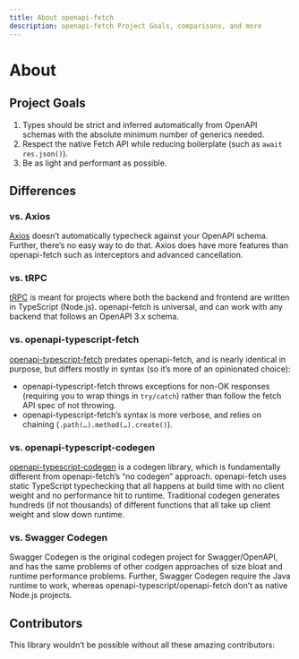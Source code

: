 ```yaml
---
title: About openapi-fetch
description: openapi-fetch Project Goals, comparisons, and more
---
```


<script setup>
  import { VPTeamMembers } from 'vitepress/theme';
  import contributors from '../data/contributors.json';
</script>

# About

## Project Goals

1. Types should be strict and inferred automatically from OpenAPI schemas with the absolute minimum number of generics needed.
2. Respect the native Fetch API while reducing boilerplate (such as `await res.json()`).
3. Be as light and performant as possible.

## Differences

### vs. Axios

[Axios](https://axios-http.com) doesn’t automatically typecheck against your OpenAPI schema. Further, there’s no easy way to do that. Axios does have more features than openapi-fetch such as interceptors and advanced cancellation.

### vs. tRPC

[tRPC](https://trpc.io/) is meant for projects where both the backend and frontend are written in TypeScript (Node.js). openapi-fetch is universal, and can work with any backend that follows an OpenAPI 3.x schema.

### vs. openapi-typescript-fetch

[openapi-typescript-fetch](https://github.com/ajaishankar/openapi-typescript-fetch) predates openapi-fetch, and is nearly identical in purpose, but differs mostly in syntax (so it’s more of an opinionated choice):

- openapi-typescript-fetch throws exceptions for non-OK responses (requiring you to wrap things in `try/catch`) rather than follow the fetch API spec of not throwing.
- openapi-typescript-fetch’s syntax is more verbose, and relies on chaining (`.path(…).method(…).create()`).

### vs. openapi-typescript-codegen

[openapi-typescript-codegen](https://github.com/ferdikoomen/openapi-typescript-codegen) is a codegen library, which is fundamentally different from openapi-fetch’s “no codegen” approach. openapi-fetch uses static TypeScript typechecking that all happens at build time with no client weight and no performance hit to runtime. Traditional codegen generates hundreds (if not thousands) of different functions that all take up client weight and slow down runtime.

### vs. Swagger Codegen

Swagger Codegen is the original codegen project for Swagger/OpenAPI, and has the same problems of other codgen approaches of size bloat and runtime performance problems. Further, Swagger Codegen require the Java runtime to work, whereas openapi-typescript/openapi-fetch don’t as native Node.js projects.

## Contributors

This library wouldn’t be possible without all these amazing contributors:

<VPTeamMembers size="small" :members="contributors['openapi-fetch']" />

